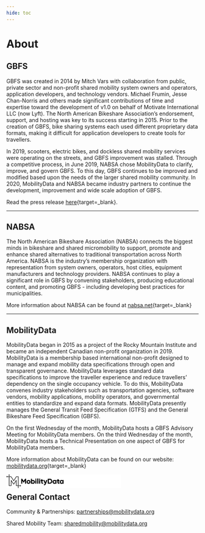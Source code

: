 ```yaml
---
hide: toc
---
```


# About

## GBFS

GBFS was created in 2014 by Mitch Vars with collaboration from public, private sector and non-profit shared mobility system owners and operators, application developers, and technology vendors. Michael Frumin, Jesse Chan-Norris and others made significant contributions of time and expertise toward the development of v1.0 on behalf of Motivate International LLC (now Lyft). The North American Bikeshare Association’s endorsement, support, and hosting was key to its success starting in 2015.  Prior to the creation of GBFS, bike sharing systems each used different proprietary data formats, making it difficult for application developers to create tools for travellers.

In 2019, scooters, electric bikes, and dockless shared mobility services were operating on the streets, and GBFS improvement was stalled. Through a competitive process, in June 2019, NABSA chose MobilityData to clarify, improve, and govern GBFS. To this day, GBFS continues to be improved and modified based upon the needs of the larger shared mobility community. In 2020, MobilityData and NABSA became industry partners to continue the development, improvement and wide scale adoption of GBFS.

 Read the press release [here](https://drive.google.com/file/d/1TlazcEiLHnuGTjscI2EpjPSQADJKN_m5/view){target=_blank}.

<hr>

## NABSA

The North American Bikeshare Association (NABSA) connects the biggest minds in bikeshare and shared micromobility to support, promote and enhance shared alternatives to traditional transportation across North America. NABSA is the industry’s membership organization with representation from system owners, operators, host cities, equipment manufacturers and technology providers. NABSA continues to play a significant role in GBFS by convening stakeholders, producing educational content, and promoting GBFS -  including developing best practices for municipalities.

More information about NABSA can be found at [nabsa.net](http://www.google.com/url?q=http%3A%2F%2Fnabsa.net&sa=D&sntz=1&usg=AFQjCNGGWoGM0KY63wZijxp16eAnqbJk4A){target=_blank}

<hr>

## MobilityData

MobilityData began in 2015 as a project of the Rocky Mountain Institute and became an independent Canadian non-profit organization in 2019. MobilityData is a membership based international non-profit designed to manage and expand mobility data specifications through open and transparent governance. MobilityData leverages standard data specifications to improve the traveller experience and reduce travellers’ dependency on the single occupancy vehicle. To do this, MobilityData convenes industry stakeholders such as transportation agencies, software vendors, mobility applications, mobility operators, and governmental entities to standardize and expand data formats. MobilityData presently manages the General Transit Feed Specification (GTFS) and the General Bikeshare Feed Specification (GBFS).

On the first Wednesday of the month, MobilityData hosts a GBFS Advisory Meeting for MobilityData members. On the third Wednesday of the month, MobilityData hosts a Technical Presentation on one aspect of GBFS for MobilityData members.

More information about MobilityData can be found on our website: [mobilitydata.org](https://mobilitydata.org/){target=_blank}

<a href="https://mobilitydata.org/" target="_blank" rel="noopener" alt="MobilityData">
    <img src="https://raw.githubusercontent.com/MobilityData/gbfs.org/master/docs/assets/md-black.svg?token=GHSAT0AAAAAABKE4BGHIO5R3RAJMPX3N65SYPFV66A#only-light" width=150rem style="float: left">
    <img src="https://raw.githubusercontent.com/MobilityData/gbfs.org/master/docs/assets/md-white.svg?token=GHSAT0AAAAAABKE4BGGOYI2BWRXGCXLVAE6YPFV7JQ#only-dark" width=150rem style="float: left">
</a>

<br>

## General Contact

Community & Partnerships: [partnerships@mobilitydata.org](mailto:partnerships@mobilitydata.org)

Shared Mobility Team: [sharedmobility@mobilitydata.org](mailto:sharedmobility@mobilitydata.org)